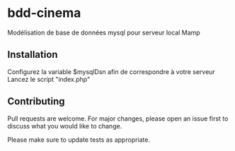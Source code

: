 # bdd-cinema

Modélisation de base de données mysql pour serveur local Mamp

## Installation

Configurez la variable $mysqlDsn afin de correspondre à votre serveur
Lancez le script "index.php"


## Contributing
Pull requests are welcome. For major changes, please open an issue first to discuss what you would like to change.

Please make sure to update tests as appropriate.

